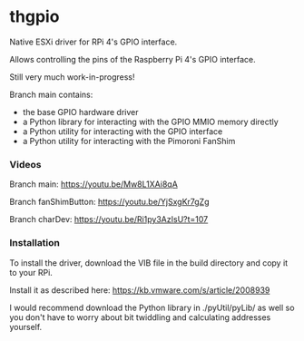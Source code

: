 # thgpio
Native ESXi driver for RPi 4's GPIO interface.

Allows controlling the pins of the Raspberry Pi 4's GPIO interface.

Still very much work-in-progress!

Branch main contains:
- the base GPIO hardware driver
- a Python library for interacting with the GPIO MMIO memory directly
- a Python utility for interacting with the GPIO interface
- a Python utility for interacting with the Pimoroni FanShim

### Videos
Branch main: https://youtu.be/Mw8L1XAi8qA

Branch fanShimButton: https://youtu.be/YjSxgKr7gZg

Branch charDev: https://youtu.be/Ri1py3AzIsU?t=107

### Installation

To install the driver, download the VIB file in the build directory and copy it to your RPi.

Install it as described here: https://kb.vmware.com/s/article/2008939

I would recommend download the Python library in ./pyUtil/pyLib/ as well so you don't have to worry about bit twiddling and calculating addresses yourself.
